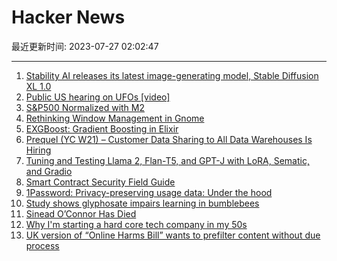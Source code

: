 # Hacker News

最近更新时间: 2023-07-27 02:02:47

--- 
1. [Stability AI releases its latest image-generating model, Stable Diffusion XL 1.0](https://techcrunch.com/2023/07/26/stability-ai-releases-its-latest-image-generating-model-stable-diffusion-xl-1-0/) 
2. [Public US hearing on UFOs [video]](https://www.youtube.com/watch?v=KQ7Dw-739VY) 
3. [S&P500 Normalized with M2](https://twitter.com/Tsartoshi/status/1680128816788779008) 
4. [Rethinking Window Management in Gnome](https://blogs.gnome.org/tbernard/2023/07/26/rethinking-window-management/) 
5. [EXGBoost: Gradient Boosting in Elixir](https://dockyard.com/blog/2023/07/18/introducing-exgboost-gradient-boosting-in-elixir) 
6. [Prequel (YC W21) – Customer Data Sharing to All Data Warehouses Is Hiring](https://www.ycombinator.com/companies/prequel/jobs/VNoKffl-senior-software-engineer) 
7. [Tuning and Testing Llama 2, Flan-T5, and GPT-J with LoRA, Sematic, and Gradio](https://www.sematic.dev/blog/tuning-and-testing-llama-2-flan-t5-and-gpt-j-with-lora-sematic-and-gradio) 
8. [Smart Contract Security Field Guide](https://scsfg.io/) 
9. [1Password: Privacy-preserving usage data: Under the hood](https://blog.1password.com/privacy-telemetry-deep-dive/) 
10. [Study shows glyphosate impairs learning in bumblebees](https://phys.org/news/2023-07-glyphosate-impairs-bumblebees.html) 
11. [Sinead O’Connor Has Died](https://www.irishtimes.com/culture/music/2023/07/26/sinead-oconnor-acclaimed-dublin-singer-dies-aged-56/) 
12. [Why I'm starting a hard core tech company in my 50s](https://iamnotarobot.substack.com/p/why-i-am-starting-a-hardcore-tech) 
13. [UK version of “Online Harms Bill” wants to prefilter content without due process](https://easydns.com/blog/2023/07/26/uk-version-of-online-harms-bill-wants-to-prefilter-content-without-due-process/) 
